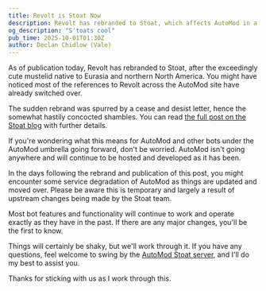 ```yaml
---
title: Revolt is Stoat Now
description: Revolt has rebranded to Stoat, which affects AutoMod in a few ways. AutoMod won't be going anywhere but may be shaky for a little while following the rebrand as things are rearranged.
og_description: "S'toats cool"
pub_time: 2025-10-01T01:30Z
author: Declan Chidlow (Vale)
---
```


As of publication today, Revolt has rebranded to Stoat, after the exceedingly cute mustelid native to Eurasia and northern North America. You might have noticed most of the references to Revolt across the AutoMod site have already switched over.

The sudden rebrand was spurred by a cease and desist letter, hence the somewhat hastily concocted shambles. You can read [the full post on the Stoat blog](https://stoat.chat/updates/long-live-stoat) with further details.

If you're wondering what this means for AutoMod and other bots under the AutoMod umbrella going forward, don't be worried. AutoMod isn't going anywhere and will continue to be hosted and developed as it has been.

In the days following the rebrand and publication of this post, you might encounter some service degradation of AutoMod as things are updated and moved over. Please be aware this is temporary and largely a result of upstream changes being made by the Stoat team.

Most bot features and functionality will continue to work and operate exactly as they have in the past. If there are any major changes, you'll be the first to know.

Things will certainly be shaky, but we'll work through it. If you have any questions, feel welcome to swing by the [AutoMod Stoat server](http://stt.gg/automod), and I'll do my best to assist you.

Thanks for sticking with us as I work through this.
